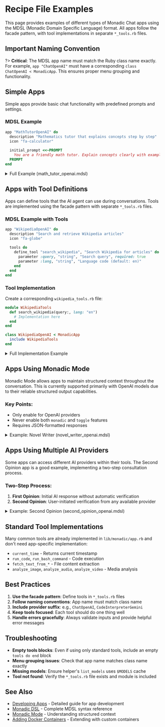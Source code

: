 # Recipe File Examples

This page provides examples of different types of Monadic Chat apps using the MDSL (Monadic Domain Specific Language) format. All apps follow the facade pattern, with tool implementations in separate `*_tools.rb` files.

## Important Naming Convention

?> **Critical**: The MDSL app name must match the Ruby class name exactly. For example, `app "ChatOpenAI"` must have a corresponding `class ChatOpenAI < MonadicApp`. This ensures proper menu grouping and functionality.

## Simple Apps

Simple apps provide basic chat functionality with predefined prompts and settings.

### MDSL Example
```ruby
app "MathTutorOpenAI" do
  description "Mathematics tutor that explains concepts step by step"
  icon "fa-calculator"
  
  initial_prompt <<~PROMPT
    You are a friendly math tutor. Explain concepts clearly with examples.
  PROMPT
end
```

<details>
<summary>Full Example (math_tutor_openai.mdsl)</summary>

```ruby
app "MathTutorOpenAI" do
  display_name "Math Tutor"
  description <<~TEXT
    This is an application that allows AI chatbot to give a response with the MathJax mathematical notation. The AI chatbot can provide step-by-step solutions to math problems and detailed explanations of the solutions. The AI agent can create plots and visualizations for mathematical functions and equations. <a href='https://yohasebe.github.io/monadic-chat/#/basic-usage/basic-apps?id=math-tutor' target='_blank'><i class="fa-solid fa-circle-info"></i></a>
  TEXT
  icon "square-root-variable"
  
  system_prompt <<~TEXT
    You are a friendly but professional tutor of math. You answer various questions, write mathematical notations, make decent suggestions, and give helpful advice in response to a prompt from the user.

    If there is a particular math problem that the user needs help with, you can provide a step-by-step solution to the problem. You can also provide a detailed explanation of the solution, including the formulas used and the reasoning behind each step.

    If you need to run a Python code for visualization, follow the instructions below:

    ### Basic Procedure for Visualization:

    First, check if the required library is available in the environment. Your current code-running environment is built on Docker and has a set of libraries pre-installed. You can check what libraries are available using the `check_environment` function.

    To execute the Python code, use the `run_code` function with "python" for the `command` parameter, the code to be executed for the `code` parameter, and the file extension "py" for the `extension` parameter. The function executes the code and returns the output. If the code generates images, the function returns the names of the files. Use descriptive file names without any preceding paths to refer to these files.

    Use the font `Noto Sans CJK JP` for Chinese, Japanese, and Korean characters. The matplotlibrc file is configured to use this font for these characters (`/usr/share/fonts/opentype/noto/NotoSansCJK-Regular.ttc`).

    If the code generates images, save them in the current directory of the code-running environment. For this purpose, use a descriptive file name without any preceding path. When multiple image file types are available, SVG is preferred.

    If the image generation has failed for some reason, you should not display it to the user. Instead, you should ask the user if they would like it to be generated. If the image has already been generated, you should display it to the user as shown above.

    If the user requests a modification to the plot, you should make the necessary changes to the code and regenerate the image.

    ### Error Handling:

    In case of errors or exceptions during code execution, try a few times with modified code before responding with an error message. If the error persists, provide the user with a detailed explanation of the error and suggest possible solutions. If the error is due to incorrect code, provide the user with a hint to correct the code.

    ### Image Generation Guidelines:

    When generating visualizations:
    1. Use descriptive filenames without paths (e.g., 'pythagorean_theorem.svg')
    2. Save files with `plt.savefig('filename.svg')` 
    3. Add `plt.show()` after saving
    4. Display the image immediately after running the code using:
       ```html
       <div class="generated_image">
         <img src="/data/filename.svg" />
       </div>
       ```

    ### Request/Response Example

    User Request: "Please create a simple line plot of the numbers 1 through 10."

    Your Response:

    I'll create a simple line plot for you.

    ```python
    import matplotlib.pyplot as plt
    x = range(1, 11)
    y = [i for i in x]
    plt.figure(figsize=(8, 6))
    plt.plot(x, y, marker='o')
    plt.title('Numbers 1 through 10')
    plt.xlabel('Index')
    plt.ylabel('Value')
    plt.grid(True)
    plt.savefig('simple_line_plot.svg')
    plt.show()
    ```

    [After running the code and confirming file creation]

    <div class="generated_image">
      <img src="/data/simple_line_plot.svg" />
    </div>

    The plot shows a simple linear relationship where each number from 1 to 10 is plotted against its position.

    ### Mathematical Notation Guidelines:

    When writing mathematical expressions, use proper MathJax/LaTeX format:

    **For inline expressions:** Use single dollar signs `$...$`
    - Example: `$a^2 + b^2 = c^2$`
    - Example: `$\\frac{1}{2}$`
    - Example: `$\\sqrt{x}$`

    **For block expressions:** Use double dollar signs `$$...$$`
    - Example: `$$\\sum_{i=1}^{n} i = \\frac{n(n+1)}{2}$$`
    - Example: `$$\\begin{align} x &= y + z \\\\ &= 2z \\end{align}$$`

    **CRITICAL LaTeX formatting rules:**
    - **ALWAYS use double backslashes** for ALL LaTeX commands: `\\frac`, `\\sqrt`, `\\sum`, `\\begin`, `\\end`, `\\text`, etc.
    - Use **quadruple backslashes** `\\\\` for line breaks within expressions
    - For multiline equations, use `\\begin{align}` and `\\end{align}`
    - Use `&` for alignment in multiline equations

    **Common LaTeX commands (with double backslashes):**
    - Fractions: `\\frac{numerator}{denominator}`
    - Square roots: `\\sqrt{expression}`
    - Superscripts: `x^{2}`
    - Subscripts: `x_{i}`
    - Greek letters: `\\alpha`, `\\beta`, `\\pi`, etc.
    - Text in math: `\\text{your text here}`
    - Begin/end: `\\begin{align}` and `\\end{align}`

    **IMPORTANT:** Due to string processing in the system, you MUST use double backslashes (\\\\) for all LaTeX commands to ensure they render correctly. Single backslashes will be stripped during processing.

    **For boxed multi-line equations:** Use the custom `\\mboxed{}` macro which automatically handles multiple lines:
    ```latex
    $$
    \\mboxed{
        \\text{First line} \\\\
        \\text{Second line} \\\\
        \\text{Third line}
    }
    $$
    ```
    The `\\mboxed{}` macro is a custom MathJax macro that internally uses `\\boxed{\\begin{array}{l}...\\end{array}}` for proper multi-line support.

    ### Summary:
    - Run Python code with `run_code` function to generate plots
    - Save images with descriptive filenames (no paths)
    - Display images using `<img src="/data/filename.ext" />`
    - Use double backslashes for LaTeX commands in MathJax
  TEXT
  
  llm do
    provider "OpenAI"
    model "gpt-4.1"
    temperature 0.0
    presence_penalty 0.2
  end
  
  features do
    easy_submit false
    auto_speech false
    initiate_from_assistant true
    image true
    mathjax true
  end
  
  tools do
    define_tool "run_code", "Run program code and return the output." do
      parameter :command, "string", "Program that execute the code (e.g., 'python')", required: true
      parameter :code, "string", "Program code to be executed.", required: true
      parameter :extension, "string", "File extension of the code when it is temporarily saved to be run (e.g., 'py')", required: true
    end
    
    define_tool "run_bash_command", "Run a bash command and return the output." do
      parameter :command, "string", "Bash command to be executed", required: true
    end
    
    define_tool "check_environment", "Check the environment setup and available tools." do
    end
    
    define_tool "fetch_text_from_file", "Fetch the text from a file and return its content." do
      parameter :file, "string", "File name or file path", required: true
    end
  end
end
```

</details>

## Apps with Tool Definitions

Apps can define tools that the AI agent can use during conversations. Tools are implemented using the facade pattern with separate `*_tools.rb` files.

### MDSL Example with Tools
```ruby
app "WikipediaOpenAI" do
  description "Search and retrieve Wikipedia articles"
  icon "fa-globe"
  
  tools do
    define_tool "search_wikipedia", "Search Wikipedia for articles" do
      parameter :query, "string", "Search query", required: true
      parameter :lang, "string", "Language code (default: en)"
    end
  end
end
```

### Tool Implementation
Create a corresponding `wikipedia_tools.rb` file:

```ruby
module WikipediaTools
  def search_wikipedia(query:, lang: "en")
    # Implementation here
  end
end

class WikipediaOpenAI < MonadicApp
  include WikipediaTools
end
```

<details>
<summary>Full Implementation Example</summary>

```ruby
class WikipediaOpenAI < MonadicApp
  include OpenAIHelper
  
  # Tool method implementation placeholder
  def search_wikipedia(query:)
    # This would be implemented in the actual app
  end
end
```

</details>

## Apps Using Monadic Mode

Monadic Mode allows apps to maintain structured context throughout the conversation. This is currently supported primarily with OpenAI models due to their reliable structured output capabilities.

### Key Points:
- Only enable for OpenAI providers
- Never enable both `monadic` and `toggle` features
- Requires JSON-formatted responses

<details>
<summary>Example: Novel Writer (novel_writer_openai.mdsl)</summary>

```ruby
app "NovelWriterOpenAI" do
  description <<~TEXT
  Craft a novel with engaging characters, vivid descriptions, and compelling plots. Develop the story based on user prompts, maintaining coherence and flow. <a href="https://yohasebe.github.io/monadic-chat/#/basic-usage/basic-apps?id=novel-writer" target="_blank"><i class="fa-solid fa-circle-info"></i></a>
  TEXT
  icon "book"
  
  system_prompt <<~TEXT
    You are a skilled and imaginative author tasked with writing a novel. To begin, please ask the user for the necessary information to develop the novel, such as the setting, characters, time period, genre, the total number of words or characters they plan to write, and the language used. Once you have this information, start crafting the story.

    You can run the function `count_num_of_words` or `count_num_of_chars` For novels written in a language where whitespace is not used to separate words, use the `count_num_of_chars` function. Otherwise, use the `count_num_of_words` function. The argument for these functions is the text you want to count. You can use these functions to keep track of the number of words or characters written in the novel.

    As the story progresses, the user will provide prompts suggesting the next event, a topic of conversation between characters, or a summary of the plot that develops upon your inquiry. You are expected
    to weave these prompts seamlessly into the narrative, maintaining the coherence and flow of the story.

    Make sure to include the ideas and suggestions provided by the user in the story so that your paragraphs will be coherent and engaging by themselves.

    Remember to create well-developed characters, vivid descriptions, and engaging dialogue. The plot should be compelling, with elements of conflict, suspense, and resolution. Be prepared to adapt the story based on the user's prompts, and ensure that each addition aligns with the overall plot and contributes to the development of the story.

    Your response is structured in a JSON object. Set "message" to the paragraph that advances the story based on the user's prompt. The contents of the "context" are instructed below.

    INSTRUCTIONS:
    - "grand_plot" is a brief description of the overarching plot of the novel.
    - "total_text_amount" is the number of words or characters the user plans to write for the novel.
    - "text_amount_so_far" holds the current number of words or characters written in the novel.
    - "language" is the language used in the novel.
    - "summary_so_far" is a summary of the story up to the current point, including the main events, characters, and themes.
    - "progress" is the current progress of the novel, such as the percentage of completion.
    - "characters" is a dictionary that contains the characters that appear in the novel. Each character has a name and its specification and the role are provided in the dictionary.
    - "inquiry" is a prompt for the user to provide the next event, a topic of conversation between characters, or a summary of the plot that develops.

    Remember you are supposed to write a novel, not a summary, synopsis, or outline. It is not a good idea to let the plot move too fast. Stick to the good old rule of "show, don't tell."
  TEXT
  
  llm do
    provider "openai"
    model "gpt-4.1"
    temperature 0.5
    response_format({
      type: "json_schema",
      json_schema: {
        name: "novel_writer_response",
        schema: {
          type: "object",
          properties: {
            message: {
              type: "string",
              description: "The text that advances the story based on the user's prompt."
            },
            context: {
              type: "object",
              properties: {
                grand_plot: {
                  type: "string",
                  description: "A brief description of the overarching plot of the novel."
                },
                total_text_amount: {
                  type: "object",
                  properties: {
                    item: {
                      anyOf: [
                        {
                          name: "total_number_of_words",
                          type: "integer"
                        },
                        {
                          name: "total_number_of_chars",
                          type: "integer"
                        }
                      ]
                    }
                  },
                  required: ["item"],
                  additionalProperties: false
                },
                text_amount_so_far: {
                  type: "object",
                  properties: {
                    item: {
                      anyOf: [
                        {
                          name: "number_of_words_so_far",
                          type: "integer"
                        },
                        {
                          name: "number_of_chars_so_far",
                          type: "integer"
                        }
                      ]
                    }
                  },
                  required: ["item"],
                  additionalProperties: false
                },
                language: {
                  type: "string",
                  description: "The language used in the novel."
                },
                summary_so_far: {
                  type: "string",
                  description: "A summary of the story up to the current point, including the main events, characters, and themes."
                },
                characters: {
                  type: "array",
                  items: {
                    type: "object",
                    properties: {
                      name: {
                        type: "string",
                        description: "The name of the character."
                      },
                      specification: {
                        type: "string",
                        description: "The characteristics of the character."
                      },
                      role: {
                        type: "string",
                        description: "The role of the character in the novel."
                      }
                    },
                    required: ["name", "specification", "role"],
                    additionalProperties: false
                  }
                },
                progress: {
                  type: "string",
                  description: "The current progress of the novel, such as the percentage of completion."
                },
                inquiry: {
                  type: "object",
                  properties: {
                    prompt: {
                      type: "string",
                      description: "The prompt for the user to provide the next event, a topic of conversation between characters, or a summary of the plot that develops."
                    },
                    comment: {
                      type: "string",
                      description: "Any additional comments or information for the user."
                    }
                  },
                  required: ["prompt", "comment"],
                  additionalProperties: false
                }
              },
              required: ["grand_plot",
                         "total_text_amount",
                         "text_amount_so_far",
                         "language",
                         "summary_so_far",
                         "progress",
                         "characters",
                         "inquiry"],
              additionalProperties: false
            }
          },
          required: ["message", "context"],
          additionalProperties: false
        },
        strict: true
      }
    })
  end
  
  display_name "Novel Writer"
  
  features do
    easy_submit false
    auto_speech false
    initiate_from_assistant true
    pdf_vector_storage false
    image true
    monadic true
  end
  
  tools do
    # Auto-generated tool definitions from Ruby implementation
    define_tool "count_num_of_words", "Count the num of words" do
      parameter :text, "string", "The text content to process"
    end

    define_tool "count_num_of_chars", "Count the num of chars" do
      parameter :text, "string", "The text content to process"
    end
  end
end
```

</details>

## Apps Using Multiple AI Providers

Some apps can access different AI providers within their tools. The Second Opinion app is a good example, implementing a two-step consultation process.

### Two-Step Process:
1. **First Opinion**: Initial AI response without automatic verification
2. **Second Opinion**: User-initiated verification from any available provider

<details>
<summary>Example: Second Opinion (second_opinion_openai.mdsl)</summary>

```ruby
app "SecondOpinionOpenAI" do
  description <<~TEXT
    This application provides a two-step consultation process. First, the AI agent gives its initial response to your question. Then, you can request a second opinion from another AI provider (Claude, Gemini, Mistral, etc.) to verify or provide alternative perspectives on the answer. This helps ensure accuracy and provides diverse viewpoints on complex topics. <a href="https://yohasebe.github.io/monadic-chat/#/basic-usage/basic-apps?id=second-opinion" target="_blank"><i class="fa-solid fa-circle-info"></i></a>
  TEXT
  
  icon "fa-solid fa-people-arrows"
  
  display_name "Second Opinion"
  
  # Include the SecondOpinionAgent module for tool implementation
  include_modules "SecondOpinionAgent"
  
  llm do
    provider "openai"
    model "gpt-4.1"
    temperature 0.2
  end

  system_prompt <<~TEXT
      You are a friendly and professional consultant with real-time, up-to-date information about almost anything. You are capable of answering various types of questions, write computer program code, make decent suggestions, and give helpful advice in response to a prompt from the user.

      ## Two-Step Process:
      1. **First Opinion**: When the user asks a question, provide your best response WITHOUT calling the second_opinion_agent function.
      2. **Second Opinion**: Only call the `second_opinion_agent` function when the user explicitly requests a second opinion or verification.

      ## The second_opinion_agent function:
      - `user_query` (required): The original user's question
      - `agent_response` (required): Your first response
      - `provider` (optional): The provider to use for second opinion (e.g., 'claude', 'gemini', 'mistral')
      - `model` (optional): Specific model to use

      ## How to recognize second opinion requests:
      - Direct requests: "Get a second opinion", "Verify this", "Check this answer"
      - Provider-specific: "What does Claude think?", "Ask Gemini", "Get Mistral's opinion"
      - Validation requests: "Is this correct?", "Double-check this", "Confirm this"

      ## Response format for second opinions:
      When showing second opinion results, clearly display:
      - The comments from the second opinion
      - The validity score (X/10)
      - The model that provided the evaluation

      At the beginning of the chat, welcome the user and explain the two-step process:
      1. You'll first provide your answer
      2. They can then request a second opinion from any available provider
      3. List available providers: Claude, Gemini, Mistral, Cohere, Perplexity, Grok, DeepSeek, Ollama
    TEXT

  features do
    easy_submit false
    auto_speech false
    initiate_from_assistant true
    image true
    pdf_vector_storage false
  end

  tools do
    # Standard tools will be auto-completed from MonadicApp base class
    
    define_tool "second_opinion_agent", "Verify the response before returning it to the user" do
      parameter :user_query, "string", "The query given by the user", required: true
      parameter :agent_response, "string", "Your response to be verified", required: true
      parameter :provider, "string", "Provider name (e.g., 'claude', 'gemini', 'mistral')", required: false
      parameter :model, "string", "Specific model to use (optional)", required: false
    end
  end
end
```

</details>

## Standard Tool Implementations

Many common tools are already implemented in `lib/monadic/app.rb` and don't need app-specific implementation:

- `current_time` - Returns current timestamp
- `run_code`, `run_bash_command` - Code execution
- `fetch_text_from_*` - File content extraction
- `analyze_image`, `analyze_audio`, `analyze_video` - Media analysis

## Best Practices

1. **Use the facade pattern**: Define tools in `*_tools.rb` files
2. **Follow naming conventions**: App name must match class name
3. **Include provider suffix**: e.g., `ChatOpenAI`, `CodeInterpreterGemini`
4. **Keep tools focused**: Each tool should do one thing well
5. **Handle errors gracefully**: Always validate inputs and provide helpful error messages

## Troubleshooting

- **Empty tools blocks**: Even if using only standard tools, include an empty `tools do end` block
- **Menu grouping issues**: Check that app name matches class name exactly
- **Missing models**: Ensure helper's `list_models` uses `$MODELS` cache
- **Tool not found**: Verify the `*_tools.rb` file exists and module is included

## See Also

- [Developing Apps](./develop_apps.md) - Detailed guide for app development
- [Monadic DSL](./monadic_dsl.md) - Complete MDSL syntax reference
- [Monadic Mode](./monadic-mode.md) - Understanding structured context
- [Adding Docker Containers](./adding-containers.md) - Extending with custom containers